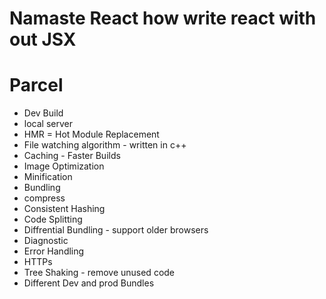 # Namaste React how write react with out JSX

# Parcel

- Dev Build
- local server
- HMR = Hot Module Replacement
- File watching algorithm - written in c++
- Caching - Faster Builds
- Image Optimization
- Minification
- Bundling
- compress
- Consistent Hashing
- Code Splitting
- Diffrential Bundling - support older browsers
- Diagnostic
- Error Handling
- HTTPs
- Tree Shaking - remove unused code
- Different Dev and prod Bundles
